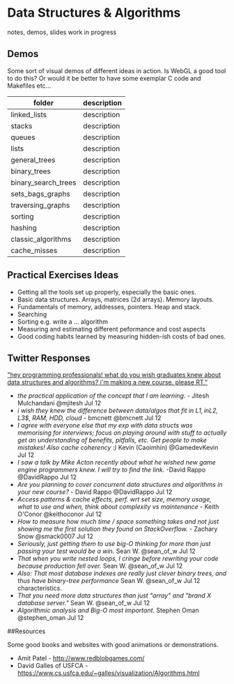 # Data Structures & Algorithms
notes, demos, slides
work in progress

## Demos

Some sort of visual demos of different ideas in action.
Is WebGL a good tool to do this? Or would it be better to have some exemplar C code and Makefiles etc...

folder | description
------ | -----------
linked_lists | description
stacks | description
queues | description
lists | description
general_trees | description
binary_trees | description
binary_search_trees | description
sets_bags_graphs | description
traversing_graphs | description
sorting | description
hashing | description
classic_algorithms | description
cache_misses | description

## Practical Exercises Ideas

* Getting all the tools set up properly, especially the basic ones.
* Basic data structures. Arrays, matrices (2d arrays). Memory layouts.
* Fundamentals of memory, addresses, pointers. Heap and stack.
* Searching
* Sorting e.g. write a ... algorithm
* Measuring and estimating different peformance and cost aspects
* Good coding habits learned by measuring hidden-ish costs of bad ones.

## Twitter Responses

["hey programming professionals! what do you wish graduates knew about data structures and algorithms? i'm making a new course. please RT."](https://twitter.com/capnramses/status/752905320326950912)

* *the practical application of the concept that I am learning*. - Jitesh Mulchandani ‏@mjitesh  Jul 12
* *i wish they knew the difference between data/algos that fit in L1$, in L2$, L3$, RAM, HDD, cloud* - bmcnett ‏@bmcnett  Jul 12
* *I agree with everyone else that my exp with data structs was memorising for interviews; focus on playing around with stuff to actually get an understanding of benefits, pitfalls, etc. Get people to make mistakes! Also cache coherency :)* Kevin (Caoimhín) ‏@GamedevKevin  Jul 12
* *I saw a talk by Mike Acton recently about what he wished new game engine programmers knew. I will try to find the link.* -David Rappo ‏@DavidRappo  Jul 12
* *Are you planning to cover concurrent data structures and algorithms in your new course?* - David Rappo ‏@DavidRappo  Jul 12
* *Access patterns & cache effects, perf. wrt set size, memory usage, what to use and when, think about complexity vs maintenance* - Keith O'Conor ‏@keithoconor  Jul 12
* *How to measure how much time / space something takes and not just showing me the first solution they found on StackOverflow.* - Zachary Snow ‏@smack0007  Jul 12
* *Seriously, just getting them to use big-O thinking for more than just passing your test would be a win.* Sean W. ‏@sean_of_w  Jul 12
* *That when you write nested loops, I cringe before rewriting your code because production fell over.* Sean W. ‏@sean_of_w  Jul 12
* *Also: That most database indexes are really just clever binary trees, and thus have binary-tree performance* Sean W. ‏@sean_of_w  Jul 12 characteristics.
* *That you need more data structures than just "array" and "brand X database server."* Sean W. ‏@sean_of_w  Jul 12
* *Algorithmic analysis and Big-O most important.*
Stephen Oman ‏@stephen_oman  Jul 12

##Resources

Some good books and websites with good animations or demonstrations.

* Amit Patel - http://www.redblobgames.com/
* David Galles of USFCA - https://www.cs.usfca.edu/~galles/visualization/Algorithms.html
